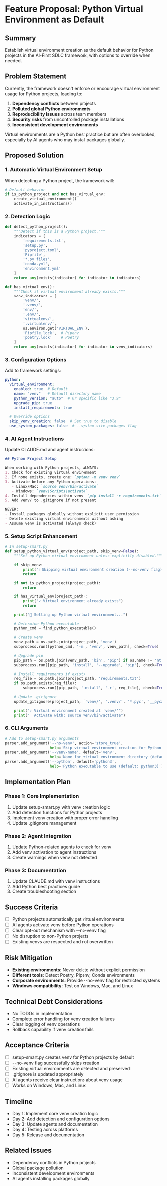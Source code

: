 # Feature Proposal: Python Virtual Environment as Default

## Summary
Establish virtual environment creation as the default behavior for Python projects in the AI-First SDLC framework, with options to override when needed.

## Problem Statement
Currently, the framework doesn't enforce or encourage virtual environment usage for Python projects, leading to:
1. **Dependency conflicts** between projects
2. **Polluted global Python environments**
3. **Reproducibility issues** across team members
4. **Security risks** from uncontrolled package installations
5. **Inconsistent development environments**

Virtual environments are a Python best practice but are often overlooked, especially by AI agents who may install packages globally.

## Proposed Solution

### 1. Automatic Virtual Environment Setup
When detecting a Python project, the framework will:
```python
# Default behavior
if is_python_project and not has_virtual_env:
    create_virtual_environment()
    activate_in_instructions()
```

### 2. Detection Logic
```python
def detect_python_project():
    """Detect if this is a Python project."""
    indicators = [
        'requirements.txt',
        'setup.py',
        'pyproject.toml',
        'Pipfile',
        '*.py files',
        'conda.yml',
        'environment.yml'
    ]
    return any(exists(indicator) for indicator in indicators)

def has_virtual_env():
    """Check if virtual environment already exists."""
    venv_indicators = [
        'venv/',
        '.venv/',
        'env/',
        '.env/',
        'virtualenv/',
        '.virtualenv/',
        os.environ.get('VIRTUAL_ENV'),
        'Pipfile.lock',  # Pipenv
        'poetry.lock'    # Poetry
    ]
    return any(exists(indicator) for indicator in venv_indicators)
```

### 3. Configuration Options
Add to framework settings:
```yaml
python:
  virtual_environment:
    enabled: true  # Default
    name: "venv"   # Default directory name
    python_version: "auto"  # Or specific like "3.9"
    upgrade_pip: true
    install_requirements: true

  # Override options
  skip_venv_creation: false  # Set true to disable
  use_system_packages: false  # --system-site-packages flag
```

### 4. AI Agent Instructions
Update CLAUDE.md and agent instructions:
```markdown
## Python Project Setup

When working with Python projects, ALWAYS:
1. Check for existing virtual environment
2. If none exists, create one: `python -m venv venv`
3. Activate before any Python operations:
   - Linux/Mac: `source venv/bin/activate`
   - Windows: `venv\Scripts\activate`
4. Install dependencies within venv: `pip install -r requirements.txt`
5. Add venv/ to .gitignore if not present

NEVER:
- Install packages globally without explicit user permission
- Delete existing virtual environments without asking
- Assume venv is activated (always check)
```

### 5. Setup Script Enhancement
```python
# In setup-smart.py
def setup_python_virtual_env(project_path, skip_venv=False):
    """Set up Python virtual environment unless explicitly disabled."""

    if skip_venv:
        print("ℹ️ Skipping virtual environment creation (--no-venv flag)")
        return

    if not is_python_project(project_path):
        return

    if has_virtual_env(project_path):
        print("✓ Virtual environment already exists")
        return

    print("🐍 Setting up Python virtual environment...")

    # Determine Python executable
    python_cmd = find_python_executable()

    # Create venv
    venv_path = os.path.join(project_path, 'venv')
    subprocess.run([python_cmd, '-m', 'venv', venv_path], check=True)

    # Upgrade pip
    pip_path = os.path.join(venv_path, 'bin', 'pip') if os.name != 'nt' else os.path.join(venv_path, 'Scripts', 'pip')
    subprocess.run([pip_path, 'install', '--upgrade', 'pip'], check=True)

    # Install requirements if exists
    req_file = os.path.join(project_path, 'requirements.txt')
    if os.path.exists(req_file):
        subprocess.run([pip_path, 'install', '-r', req_file], check=True)

    # Update .gitignore
    update_gitignore(project_path, ['venv/', '.venv/', '*.pyc', '__pycache__/'])

    print("✓ Virtual environment created at 'venv/'")
    print("  Activate with: source venv/bin/activate")
```

### 6. CLI Arguments
```python
# Add to setup-smart.py arguments
parser.add_argument('--no-venv', action='store_true',
                    help='Skip virtual environment creation for Python projects')
parser.add_argument('--venv-name', default='venv',
                    help='Name for virtual environment directory (default: venv)')
parser.add_argument('--python', default='python3',
                    help='Python executable to use (default: python3)')
```

## Implementation Plan

### Phase 1: Core Implementation
1. Update setup-smart.py with venv creation logic
2. Add detection functions for Python projects
3. Implement venv creation with proper error handling
4. Update .gitignore management

### Phase 2: Agent Integration
1. Update Python-related agents to check for venv
2. Add venv activation to agent instructions
3. Create warnings when venv not detected

### Phase 3: Documentation
1. Update CLAUDE.md with venv instructions
2. Add Python best practices guide
3. Create troubleshooting section

## Success Criteria
- [ ] Python projects automatically get virtual environments
- [ ] AI agents activate venv before Python operations
- [ ] Clear opt-out mechanism with --no-venv flag
- [ ] No disruption to non-Python projects
- [ ] Existing venvs are respected and not overwritten

## Risk Mitigation
- **Existing environments**: Never delete without explicit permission
- **Different tools**: Detect Poetry, Pipenv, Conda environments
- **Corporate environments**: Provide --no-venv flag for restricted systems
- **Windows compatibility**: Test on Windows, Mac, and Linux

## Technical Debt Considerations
- No TODOs in implementation
- Complete error handling for venv creation failures
- Clear logging of venv operations
- Rollback capability if venv creation fails

## Acceptance Criteria
- [ ] setup-smart.py creates venv for Python projects by default
- [ ] --no-venv flag successfully skips creation
- [ ] Existing virtual environments are detected and preserved
- [ ] .gitignore is updated appropriately
- [ ] AI agents receive clear instructions about venv usage
- [ ] Works on Windows, Mac, and Linux

## Timeline
- Day 1: Implement core venv creation logic
- Day 2: Add detection and configuration options
- Day 3: Update agents and documentation
- Day 4: Testing across platforms
- Day 5: Release and documentation

## Related Issues
- Dependency conflicts in Python projects
- Global package pollution
- Inconsistent development environments
- AI agents installing packages globally
